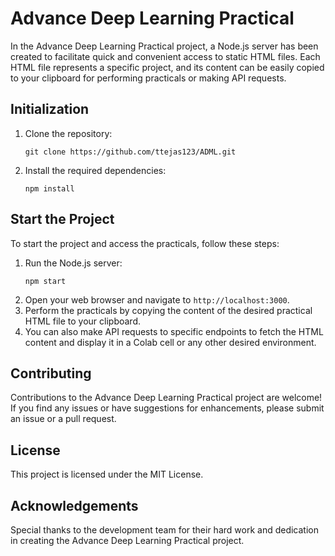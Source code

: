 <!DOCTYPE html>
<html>
<head>
  <meta charset="UTF-8">
</head>
<body>
  <h1>Advance Deep Learning Practical</h1>
  
  <p>In the Advance Deep Learning Practical project, a Node.js server has been created to facilitate quick and convenient access to static HTML files. Each HTML file represents a specific project, and its content can be easily copied to your clipboard for performing practicals or making API requests.</p>
  
  <h2>Initialization</h2>
  
  <ol>
    <li>Clone the repository:</li>
    <pre><code>git clone https://github.com/ttejas123/ADML.git</code></pre>
    <li>Install the required dependencies:</li>
    <pre><code>npm install</code></pre>
  </ol>
  
  <h2>Start the Project</h2>
  
  <p>To start the project and access the practicals, follow these steps:</p>
  
  <ol>
    <li>Run the Node.js server:</li>
    <pre><code>npm start</code></pre>
    <li>Open your web browser and navigate to <code>http://localhost:3000</code>.</li>
    <li>Perform the practicals by copying the content of the desired practical HTML file to your clipboard.</li>
    <li>You can also make API requests to specific endpoints to fetch the HTML content and display it in a Colab cell or any other desired environment.</li>
  </ol>
  
  <h2>Contributing</h2>
  
  <p>Contributions to the Advance Deep Learning Practical project are welcome! If you find any issues or have suggestions for enhancements, please submit an issue or a pull request.</p>
  
  <h2>License</h2>
  
  <p>This project is licensed under the MIT License.</p>
  
  <h2>Acknowledgements</h2>
  
  <p>Special thanks to the development team for their hard work and dedication in creating the Advance Deep Learning Practical project.</p>
</body>
</html>
